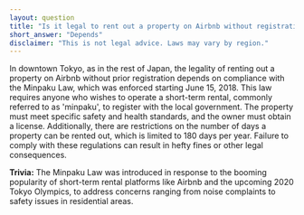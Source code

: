 ```yaml
---
layout: question
title: "Is it legal to rent out a property on Airbnb without registration in downtown Tokyo?"
short_answer: "Depends"
disclaimer: "This is not legal advice. Laws may vary by region."
---
```


In downtown Tokyo, as in the rest of Japan, the legality of renting out a property on Airbnb without prior registration depends on compliance with the Minpaku Law, which was enforced starting June 15, 2018. This law requires anyone who wishes to operate a short-term rental, commonly referred to as 'minpaku', to register with the local government. The property must meet specific safety and health standards, and the owner must obtain a license. Additionally, there are restrictions on the number of days a property can be rented out, which is limited to 180 days per year. Failure to comply with these regulations can result in hefty fines or other legal consequences.

**Trivia:** The Minpaku Law was introduced in response to the booming popularity of short-term rental platforms like Airbnb and the upcoming 2020 Tokyo Olympics, to address concerns ranging from noise complaints to safety issues in residential areas.
